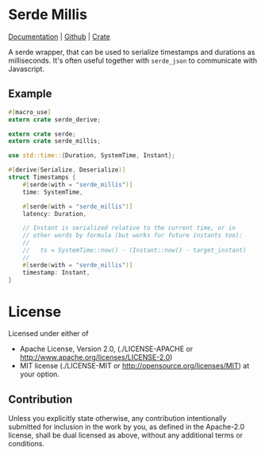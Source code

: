 Serde Millis
============

[Documentation](https://docs.rs/serde_millis) |
[Github](https://github.com/tailhook/serde-millis) |
[Crate](https://crates.io/crates/serde_millis)

A serde wrapper, that can be used to serialize timestamps and durations as
milliseconds. It's often useful together with `serde_json` to communicate with
Javascript.

Example
-------

```rust
#[macro_use]
extern crate serde_derive;

extern crate serde;
extern crate serde_millis;

use std::time::{Duration, SystemTime, Instant};

#[derive(Serialize, Deserialize)]
struct Timestamps {
    #[serde(with = "serde_millis")]
    time: SystemTime,

    #[serde(with = "serde_millis")]
    latency: Duration,

    // Instant is serialized relative to the current time, or in
    // other words by formula (but works for future instants too):
    //
    //   ts = SystemTime::now() - (Instant::now() - target_instant)
    //
    #[serde(with = "serde_millis")]
    timestamp: Instant,
}
```


License
=======

Licensed under either of

* Apache License, Version 2.0,
  (./LICENSE-APACHE or http://www.apache.org/licenses/LICENSE-2.0)
* MIT license (./LICENSE-MIT or http://opensource.org/licenses/MIT)
  at your option.

Contribution
------------

Unless you explicitly state otherwise, any contribution intentionally
submitted for inclusion in the work by you, as defined in the Apache-2.0
license, shall be dual licensed as above, without any additional terms or
conditions.

